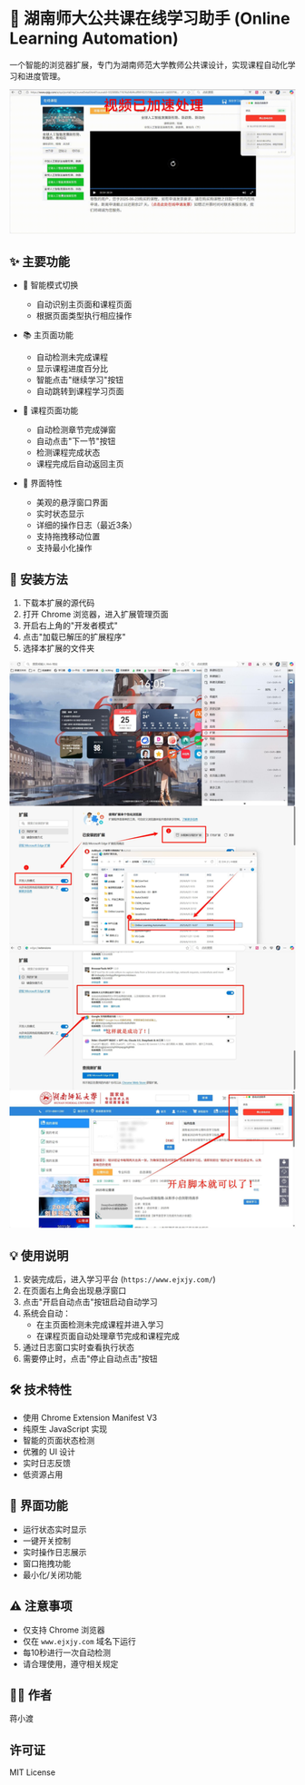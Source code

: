 # 🎯 湖南师大公共课在线学习助手 (Online Learning Automation)

一个智能的浏览器扩展，专门为湖南师范大学教师公共课设计，实现课程自动化学习和进度管理。

![i](./.gif)

## ✨ 主要功能

- 🤖 智能模式切换
  - 自动识别主页面和课程页面
  - 根据页面类型执行相应操作

- 📚 主页面功能
  - 自动检测未完成课程
  - 显示课程进度百分比
  - 智能点击"继续学习"按钮
  - 自动跳转到课程学习页面

- 📖 课程页面功能
  - 自动检测章节完成弹窗
  - 自动点击"下一节"按钮
  - 检测课程完成状态
  - 课程完成后自动返回主页

- 🎨 界面特性
  - 美观的悬浮窗口界面
  - 实时状态显示
  - 详细的操作日志（最近3条）
  - 支持拖拽移动位置
  - 支持最小化操作

## 🚀 安装方法

1. 下载本扩展的源代码
2. 打开 Chrome 浏览器，进入扩展管理页面
3. 开启右上角的"开发者模式"
4. 点击"加载已解压的扩展程序"
5. 选择本扩展的文件夹

![p](./.jpg)

## 💡 使用说明

1. 安装完成后，进入学习平台 (`https://www.ejxjy.com/`)
2. 在页面右上角会出现悬浮窗口
3. 点击"开启自动点击"按钮启动自动学习
4. 系统会自动：
   - 在主页面检测未完成课程并进入学习
   - 在课程页面自动处理章节完成和课程完成
5. 通过日志窗口实时查看执行状态
6. 需要停止时，点击"停止自动点击"按钮

## 🛠️ 技术特性

- 使用 Chrome Extension Manifest V3
- 纯原生 JavaScript 实现
- 智能的页面状态检测
- 优雅的 UI 设计
- 实时日志反馈
- 低资源占用

## 🎨 界面功能

- 运行状态实时显示
- 一键开关控制
- 实时操作日志展示
- 窗口拖拽功能
- 最小化/关闭功能

## ⚠️ 注意事项

- 仅支持 Chrome 浏览器
- 仅在 `www.ejxjy.com` 域名下运行
- 每10秒进行一次自动检测
- 请合理使用，遵守相关规定

## 👨‍💻 作者

蒋小渡

## 许可证

MIT License 